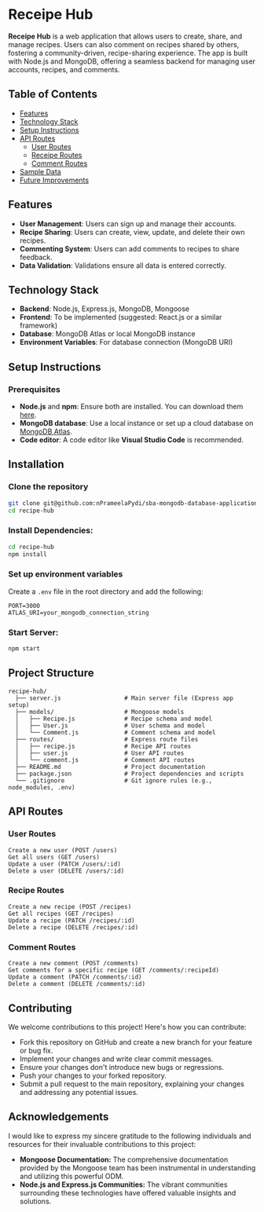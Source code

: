 # Receipe Hub
**Receipe Hub** is a web application that allows users to create, share, and manage recipes. Users can also comment on recipes shared by others, fostering a community-driven, recipe-sharing experience. The app is built with Node.js and MongoDB, offering a seamless backend for managing user accounts, recipes, and comments.

## Table of Contents
- [Features](#features)
- [Technology Stack](#technology-stack)
- [Setup Instructions](#setup-instructions)
- [API Routes](#api-routes)
  - [User Routes](#user-routes)
  - [Receipe Routes](#receipe-routes)
  - [Comment Routes](#comment-routes)
- [Sample Data](#sample-data)
- [Future Improvements](#future-improvements)

## Features
- **User Management**: Users can sign up and manage their accounts.
- **Recipe Sharing**: Users can create, view, update, and delete their own recipes.
- **Commenting System**: Users can add comments to recipes to share feedback.
- **Data Validation**: Validations ensure all data is entered correctly.

## Technology Stack
- **Backend**: Node.js, Express.js, MongoDB, Mongoose
- **Frontend**: To be implemented (suggested: React.js or a similar framework)
- **Database**: MongoDB Atlas or local MongoDB instance
- **Environment Variables**: For database connection (MongoDB URI)

## Setup Instructions

### Prerequisites
- **Node.js** and **npm**: Ensure both are installed. You can download them [here](https://nodejs.org/).
- **MongoDB database**: Use a local instance or set up a cloud database on [MongoDB Atlas](https://www.mongodb.com/cloud/atlas).
- **Code editor**: A code editor like **Visual Studio Code** is recommended.

## Installation

### Clone the repository
```bash
git clone git@github.com:nPrameelaPydi/sba-mongodb-database-application.git
cd recipe-hub 
```
### Install Dependencies:
```bash
cd recipe-hub
npm install
```
### Set up environment variables
Create a `.env` file in the root directory and add the following:

```plaintext
PORT=3000
ATLAS_URI=your_mongodb_connection_string
```
### Start Server:
```bash
npm start
```
## Project Structure
```plaintext
recipe-hub/
  ├── server.js                  # Main server file (Express app setup)
  ├── models/                    # Mongoose models
  │   ├── Recipe.js              # Recipe schema and model
  │   ├── User.js                # User schema and model
  │   └── Comment.js             # Comment schema and model
  ├── routes/                    # Express route files
  │   ├── recipe.js              # Recipe API routes
  │   ├── user.js                # User API routes
  │   └── comment.js             # Comment API routes
  ├── README.md                  # Project documentation
  ├── package.json               # Project dependencies and scripts
  └── .gitignore                 # Git ignore rules (e.g., node_modules, .env)
```
## API Routes
### User Routes
```plaintext
Create a new user (POST /users)
Get all users (GET /users)
Update a user (PATCH /users/:id)
Delete a user (DELETE /users/:id)
```
### Recipe Routes
```plaintext
Create a new recipe (POST /recipes)
Get all recipes (GET /recipes)
Update a recipe (PATCH /recipes/:id)
Delete a recipe (DELETE /recipes/:id)
```
### Comment Routes
```plaintext
Create a new comment (POST /comments)
Get comments for a specific recipe (GET /comments/:recipeId)
Update a comment (PATCH /comments/:id)
Delete a comment (DELETE /comments/:id)
```
## Contributing
We welcome contributions to this project! Here's how you can contribute:
- Fork this repository on GitHub and create a new branch for your feature or bug fix.
- Implement your changes and write clear commit messages.
- Ensure your changes don't introduce new bugs or regressions.
- Push your changes to your forked repository.
- Submit a pull request to the main repository, explaining your changes and addressing any potential issues.

## Acknowledgements
I would like to express my sincere gratitude to the following individuals and resources for their invaluable contributions to this project:
* **Mongoose Documentation:** The comprehensive documentation provided by the Mongoose team has been instrumental in understanding and utilizing this powerful ODM.
* **Node.js and Express.js Communities:** The vibrant communities surrounding these technologies have offered valuable insights and solutions.
